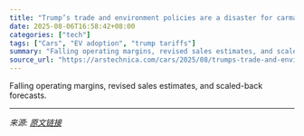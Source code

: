 ```yaml
---
title: "Trump’s trade and environment policies are a disaster for carmakers"
date: 2025-08-06T16:58:42+08:00
categories: ["tech"]
tags: ["Cars", "EV adoption", "trump tariffs"]
summary: "Falling operating margins, revised sales estimates, and scaled-back forecasts."
source_url: "https://arstechnica.com/cars/2025/08/trumps-trade-and-environment-policies-are-a-disaster-for-car-makers/"
---
```


Falling operating margins, revised sales estimates, and scaled-back forecasts.

---

*来源: [原文链接](https://arstechnica.com/cars/2025/08/trumps-trade-and-environment-policies-are-a-disaster-for-car-makers/)*
